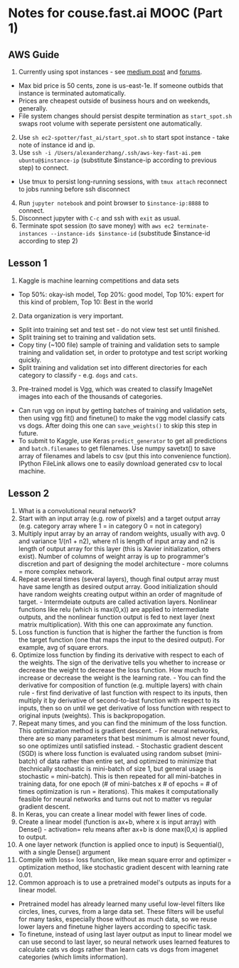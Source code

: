 # Notes for couse.fast.ai MOOC (Part 1)

## AWS Guide
1. Currently using spot instances - see [medium post](https://blog.slavv.com/learning-machine-learning-on-the-cheap-persistent-aws-spot-instances-668e7294b6d8) and [forums](http://forums.fast.ai/t/persistent-aws-spot-instances-how-to/1497/65).
  - Max bid price is 50 cents, zone is us-east-1e. If someone outbids that instance is terminated automatically.
  - Prices are cheapest outside of business hours and on weekends, generally.
  - File system changes should persist despite termination as `start_spot.sh` swaps root volume with seperate persistent one automatically.
2. Use `sh ec2-spotter/fast_ai/start_spot.sh` to start spot instance - take note of instance id and ip.
3. Use `ssh -i /Users/alexanderzhang/.ssh/aws-key-fast-ai.pem ubuntu@$instance-ip` (substitute $instance-ip according to previous step) to connect.
  - Use tmux to persist long-running sessions, with `tmux attach` reconnect to jobs running before ssh disconnect
4. Run `jupyter notebook` and point browser to `$instance-ip:8888` to connect.
5. Disconnect jupyter with `C-c` and ssh with `exit` as usual.
6. Terminate spot session (to save money) with `aws ec2 terminate-instances --instance-ids $instance-id` (substitude $instance-id according to step 2)

## Lesson 1
1. Kaggle is machine learning competitions and data sets
  - Top 50%: okay-ish model, Top 20%: good model, Top 10%: expert for this kind of problem, Top 10: Best in the world
2. Data organization is very important.
  - Split into training set and test set - do not view test set until finished.
  - Split training set to training and validation sets.
  - Copy tiny (~100 file) sample of training and validation sets to sample training and validation set, in order to prototype and test script working quickly.
  - Split training and validation set into different directories for each category to classify - e.g. `dogs` and `cats`.
3. Pre-trained model is Vgg, which was created to classify ImageNet images into each of the thousands of categories.
  - Can run vgg on input by getting batches of training and validation sets, then using vgg fit() and finetune() to make the vgg model classify cats vs dogs. After doing this one can `save_weights()` to skip this step in future.
  - To submit to Kaggle, use Keras `predict_generator` to get all predictions and `batch.filenames` to get filenames. Use numpy savetxt() to save array of filenames and labels to csv (put this into convenience function). IPython FileLink allows one to easily download generated csv to local machine.

## Lesson 2
1. What is a convolutional neural network?
  1. Start with an input array (e.g. row of pixels) and a target output array (e.g. category array where 1 = in category 0 = not in category)
  2. Multiply input array by an array of random weights, usually with avg. 0 and variance 1/(n1 + n2), where n1 is length of input array and n2 is length of output array for this layer (this is Xavier initialization, others exist). Number of columns of weight array is up to programmer's discretion and part of designing the model architecture - more columns = more complex network.
  3. Repeat several times (several layers), though final output array must have same length as desired output array. Good initialization should have random weights creating output within an order of magnitude of target.
    - Intermdeiate outputs are called activation layers. Nonlinear functions like relu (which is max(0,x)) are applied to intermediate outputs, and the nonlinear function output is fed to next layer (next matrix multiplication). With this one can approximate any function.
  4. Loss function is function that is higher the farther the function is from the target function (one that maps the input to the desired output). For example, avg of square errors.
  5. Optimize loss function by finding its derivative with respect to each of the weights. The sign of the derivative tells you whether to increase or decrease the weight to decrease the loss function. How much to increase or decrease the weight is the learning rate.
    - You can find the derivative for composition of function (e.g. multiple layers) with chain rule - first find derivative of last function with respect to its inputs, then multiply it by derivative of second-to-last function with respect to its inputs, then so on until we get derivative of loss function with respect to original inputs (weights). This is backpropogation.
  6. Repeat many times, and you can find the minimum of the loss function. This optimization method is gradient descent.
    - For neural networks, there are so many parameters that best minimum is almost never found, so one optimizes until satisfied instead.
    - Stochastic gradient descent (SGD) is where loss function is evaluated using random subset (mini-batch) of data rather than entire set, and optimized to minimize that (technically stochastic is mini-batch of size 1, but general usage is stochastic = mini-batch). This is then repeated for all mini-batches in training data, for one epoch (# of mini-batches x # of epochs = # of times optimization is run = iterations). This makes it computationally feasible for neural networks and turns out not to matter vs regular gradient descent.
2. In Keras, you can create a linear model with fewer lines of code.
  1. Create a linear model (function is ax+b, where x is input array) with Dense()
    - activation= relu means after ax+b is done max(0,x) is applied to output.
  2. A one layer network (function is applied once to input) is Sequential(), with a single Dense() argument
  3. Compile with loss= loss function, like mean square error and optimizer = optimization method, like stochastic gradient descent with learning rate 0.01.
3. Common approach is to use a pretrained model's outputs as inputs for a linear model.
  - Pretrained model has already learned many useful low-level filters like circles, lines, curves, from a large data set. These filters will be useful for many tasks, especially those without as much data, so we reuse lower layers and finetune higher layers according to specific task.
  - To finetune, instead of using last layer output as input to linear model we can use second to last layer, so neural network uses learned features to calculate cats vs dogs rather than learn cats vs dogs from imagenet categories (which limits information).

